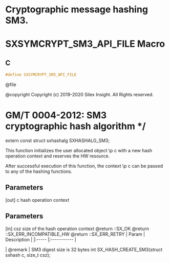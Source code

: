 
# Cryptographic message hashing SM3.


# SXSYMCRYPT_SM3_API_FILE Macro

## C

```c
#define SXSYMCRYPT_SM3_API_FILE

```

 @file

 @copyright Copyright (c) 2019-2020 Silex Insight. All Rights reserved.


# GM/T 0004-2012: SM3 cryptographic hash algorithm */


extern const struct sxhashalg SXHASHALG_SM3;

 This function initializes the user allocated object \p c with a new hash
 operation context and reserves the HW resource.

 After successful execution of this function, the context \p c can be passed
 to any of the hashing functions.

## Parameters

 [out] c hash operation context 

## Parameters

 [in] csz size of the hash operation context  @return ::SX_OK  @return ::SX_ERR_INCOMPATIBLE_HW  @return ::SX_ERR_RETRY  | Param | Description |
|:----- |:----------- |

| @remark | SM3 digest size is 32 bytes int SX_HASH_CREATE_SM3(struct sxhash c, size_t csz);  